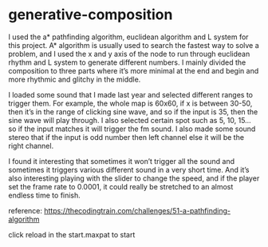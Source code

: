 # generative-composition


 I used the a* pathfinding algorithm, euclidean algorithm and L system for this project. A* algorithm is usually used to search the fastest way to solve a problem, and I used the x and y axis of the node to run through euclidean rhythm and L system to generate different numbers. I mainly divided the composition to three parts where it’s more minimal at the end and begin and more rhythmic and glitchy in the middle. 
  
  I loaded some sound that I made last year and selected different ranges to trigger them. For example, the whole map is 60x60, if x is between 30-50, then it’s in the range of clicking sine wave, and so if the input is 35, then the sine wave will play through. I also selected certain spot such as 5, 10, 15… so if the input matches it will trigger the fm sound. I also made some sound stereo that if the input is odd number then left channel else it will be the right channel.
 
 I found it interesting that sometimes it won’t trigger all the sound and sometimes it triggers various different sound in a very short time. And it’s also interesting playing with the slider to change the speed, and if the player set the frame rate to 0.0001, it could really be stretched to an almost endless time to finish.

reference: https://thecodingtrain.com/challenges/51-a-pathfinding-algorithm

click reload in the start.maxpat to start
